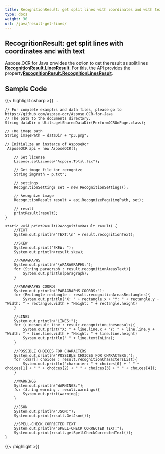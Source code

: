 ```yaml
---
title: RecognitionResult: get split lines with coordinates and with text
type: docs
weight: 30
url: /java/result-get-lines/
---
```


## **RecognitionResult: get split lines with coordinates and with text**
Aspose.OCR for Java provides the option to get the result as split lines [**RecognitionResult.LinesResult**](https://apireference.aspose.com/ocr/net/aspose.ocr.recognitionresult/linesresult). 
For this, the API provides the property[**RecognitionResult.RecognitionLinesResult**](https://apireference.aspose.com/ocr/net/aspose.ocr/recognitionresult/properties/recognitionlinesresult).

## Sample Code

{{< highlight csharp >}}
...

	// For complete examples and data files, please go to https://github.com/aspose-ocr/Aspose.OCR-for-Java
	// The path to the documents directory.
	String dataDir = Utils.getSharedDataDir(PerformOCROnPage.class);

	// The image path
	String imagePath = dataDir + "p3.png";

	// Initialize an instance of AsposeOcr
	 AsposeOCR api = new AsposeOCR();

        // Set license 
        License.setLicense("Aspose.Total.lic");
        
        // Get image file for recognize     
        String imgPath = p.txt";

        // settings
		RecognitionSettings set = new RecognitionSettings();
		
		// Recognize image
		RecognitionResult result = api.RecognizePage(imgPath, set);
		
		// result
		printResult(result);       
    }
    
    static void printResult(RecognitionResult result) {
    	//TEXT
    	System.out.println("TEXT:\n" + result.recognitionText);
    	
    	//SKEW
    	System.out.print("SKEW: ");
    	System.out.println(result.skew);
    	
    	//PARAGRAPHS
    	System.out.println("\nPARAGRAPHS:");    	
    	for (String paragraph : result.recognitionAreasText){
    		System.out.println(paragraph);
    	}
    	
     	//PARAGRAPHS COORDS
    	System.out.println("PARAGRAPHS COORDS:");
    	for (Rectangle rectangle : result.recognitionAreasRectangles){
    		System.out.println("X: " + rectangle.x + "Y: " + rectangle.y + "Width: " + rectangle.width + "Height: " + rectangle.height);
    	}
    	
    	//LINES
    	System.out.println("LINES:");
    	for (LinesResult line : result.recognitionLinesResult){
    		System.out.print("X: " + line.line.x + "Y: " + line.line.y + "Width: " + line.line.width + "Height: " + line.line.height);
    		System.out.println(" " + line.textInLine);
    	}
    	
    	//POSSIBLE CHOICES FOR CHARACTERS
    	System.out.println("POSSIBLE CHOICES FOR CHARACTERS:");
    	for (char[] choices : result.recognitionCharactersList){
    		System.out.println("character: " + choices[0] + " " + choices[1] + " " + choices[2] + " " + choices[3] + " " + choices[4]);
    	}    	
    	
    	//WARNINGS
    	System.out.println("WARNINGS:");
    	for (String warning : result.warnings){
    		System.out.print(warning);
    	}
    	
    	//JSON
    	System.out.println("JSON:");
    	System.out.print(result.GetJson());
    	
    	//SPELL-CHECK CORRECTED TEXT
    	System.out.println("SPELL-CHECK CORRECTED TEXT:");
    	System.out.print(result.getSpellCheckCorrectedText());
    }
{{< /highlight >}}


